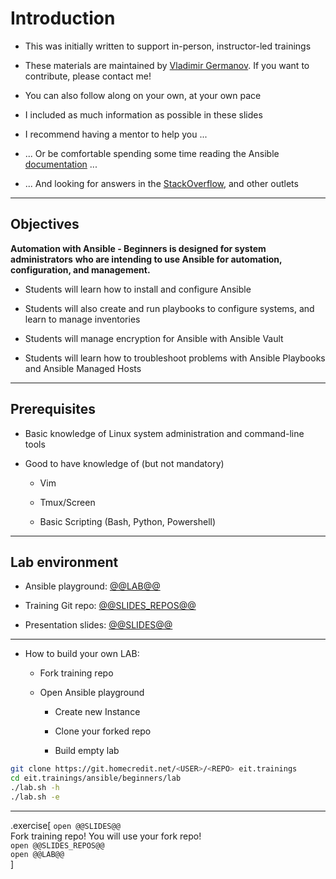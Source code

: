 # Introduction

- This was initially written to support in-person, instructor-led trainings

- These materials are maintained by [Vladimir Germanov](@@TRAINER_PROFILE@@).
  If you want to contribute, please contact me!

- You can also follow along on your own, at your own pace

- I included as much information as possible in these slides

- I recommend having a mentor to help you ...

- ... Or be comfortable spending some time reading the Ansible
 [documentation](https://docs.ansible.com) ...

- ... And looking for answers in the [StackOverflow](http://stackoverflow.com/questions/tagged/ansible),
  and other outlets

---

## Objectives

**Automation with Ansible - Beginners is designed for system administrators**
**who are intending to use Ansible for automation, configuration, and management.**

- Students will learn how to install and configure Ansible

- Students will also create and run playbooks to configure systems, and
learn to manage inventories

- Students will manage encryption for Ansible with Ansible Vault

- Students will learn how to troubleshoot problems with Ansible Playbooks and
Ansible Managed Hosts

---

## Prerequisites

- Basic knowledge of Linux system administration and command-line tools

- Good to have knowledge of (but not mandatory)

  - Vim

  - Tmux/Screen

  - Basic Scripting (Bash, Python, Powershell)

---

## Lab environment

- Ansible playground: [@@LAB@@](@LAB@@)

- Training Git repo: [@@SLIDES_REPOS@@](@@SLIDES_REPOS@@)

- Presentation slides: [@@SLIDES@@](@@SLIDES@@)

---

- How to build your own LAB:

  - Fork training repo

  - Open Ansible playground

    - Create new Instance

    - Clone your forked repo

    - Build empty lab

```bash
git clone https://git.homecredit.net/<USER>/<REPO> eit.trainings
cd eit.trainings/ansible/beginners/lab
./lab.sh -h
./lab.sh -e
```

---

.exercise[
```open @@SLIDES@@```<br />
Fork training repo! You will use your fork repo!<br />
```open @@SLIDES_REPOS@@```<br />
```open @@LAB@@```<br />
]
